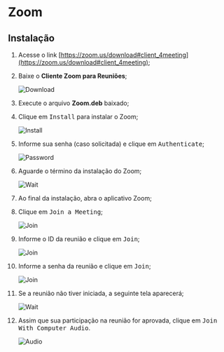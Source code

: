 # Zoom

## Instalação

1. Acesse o link [https://zoom.us/download#client_4meeting](https://zoom.us/download#client_4meeting);
2. Baixe o __Cliente Zoom para Reuniões__;

    ![Download](./images/download.png)

3. Execute o arquivo __Zoom.deb__ baixado;

4. Clique em <kbd>Install</kbd> para instalar o Zoom;

    ![Install](./images/install.png)

5. Informe sua senha (caso solicitada) e clique em <kbd>Authenticate</kbd>;

    ![Password](./images/password.png)

6. Aguarde o término da instalação do Zoom;

    ![Wait](./images/wait.png)

7. Ao final da instalação, abra o aplicativo Zoom;

8. Clique em <kbd>Join a Meeting</kbd>;

    ![Join](./images/join.png)

9. Informe o ID da reunião e clique em <kbd>Join</kbd>;

    ![Join](./images/join_id.png)

10. Informe a senha da reunião e clique em <kbd>Join</kbd>;

    ![Join](./images/join_password.png)

11. Se a reunião não tiver iniciada, a seguinte tela aparecerá;

    ![Wait](./images/wait_host.png)

12. Assim que sua participação na reunião for aprovada, clique em <kbd>Join With Computer Audio</kbd>.

    ![Audio](./images/join_with_mic.png)